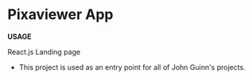 # Pixaviewer App

**USAGE**

React.js Landing page

* This project is used as an entry point for all of John Guinn's projects. 

